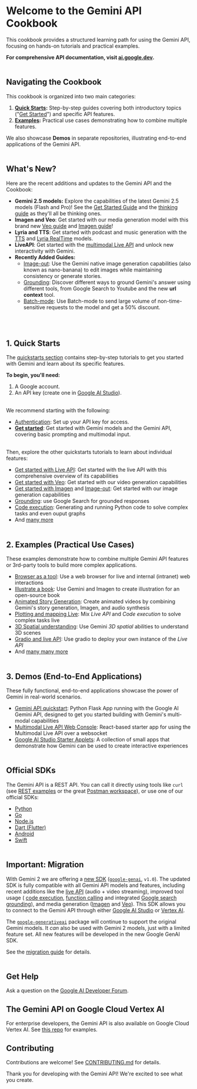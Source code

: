 # Welcome to the Gemini API Cookbook

This cookbook provides a structured learning path for using the Gemini API, focusing on hands-on tutorials and practical examples.

**For comprehensive API documentation, visit [ai.google.dev](https://ai.google.dev/gemini-api/docs).**
<br><br>

## Navigating the Cookbook

This cookbook is organized into two main categories:

1.  **[Quick Starts](https://github.com/google-gemini/cookbook/tree/main/quickstarts/):**  Step-by-step guides covering both introductory topics ("[Get Started](./quickstarts/Get_started.ipynb)") and specific API features.
2.  **[Examples](https://github.com/google-gemini/cookbook/tree/main/examples/):** Practical use cases demonstrating how to combine multiple features.

We also showcase **Demos** in separate repositories, illustrating end-to-end applications of the Gemini API.
<br><br>

## What's New?

Here are the recent additions and updates to the Gemini API and the Cookbook: 

* **Gemini 2.5 models:** Explore the capabilities of the latest Gemini 2.5 models (Flash and Pro)! See the [Get Started Guide](./quickstarts/Get_started.ipynb) and the [thinking guide](./quickstarts/Get_started_thinking.ipynb) as they'll all be thinking ones.
* **Imagen and Veo**: Get started with our media generation model with this brand new [Veo guide](./quickstarts/Get_started_Veo.ipynb) and [Imagen guide](./quickstarts/Get_started_imagen.ipynb)!
* **Lyria and TTS**: Get started with podcast and music generation with the [TTS](./quickstarts/Get_started_TTS.ipynb) and [Lyria RealTime](./quickstarts/Get_started_LyriaRealTime.ipynb) models.
* **LiveAPI**: Get started with the [multimodal Live API](./quickstarts/Get_started_LiveAPI.ipynb) and unlock new interactivity with Gemini.
* **Recently Added Guides:**
  * [Image-out](./quickstarts/Image_out.ipynb): Use the Gemini native image generation capabilities (also known as nano-banana) to edit images while maintaining consistency or generate stories.
  * [Grounding](./quickstarts/Grounding.ipynb): Discover different ways to ground Gemini's answer using different tools, from Google Search to Youtube and the new **url context** tool.
  * [Batch-mode](./quickstarts/Batch_mode.ipynb): Use Batch-mode to send large volume of non-time-sensitive requests to the model and get a 50% discount.

  
<br><br>

## 1. Quick Starts

The [quickstarts section](https://github.com/google-gemini/cookbook/tree/main/quickstarts/) contains step-by-step tutorials to get you started with Gemini and learn about its specific features.

**To begin, you'll need:**

1.  A Google account.
2.  An API key (create one in [Google AI Studio](https://aistudio.google.com/app/apikey)).
<br><br>

We recommend starting with the following:

*   [Authentication](./quickstarts/Authentication.ipynb): Set up your API key for access.
*   [**Get started**](./quickstarts/Get_started.ipynb): Get started with Gemini models and the Gemini API, covering basic prompting and multimodal input.
<br><br>

Then, explore the other quickstarts tutorials to learn about individual features:
*  [Get started with Live API](./quickstarts/Get_started_LiveAPI.ipynb): Get started with the live API with this comprehensive overview of its capabilities
*  [Get started with Veo](./quickstarts/Get_started_Veo.ipynb): Get started with our video generation capabilities 
*  [Get started with Imagen](./quickstarts/Get_started_imagen.ipynb) and [Image-out](./quickstarts/Image_out.ipynb): Get started with our image generation capabilities 
*  [Grounding](./quickstarts/Search_Grounding.ipynb): use Google Search for grounded responses
*  [Code execution](./quickstarts/Code_Execution.ipynb): Generating and running Python code to solve complex tasks and even ouput graphs
*  And [many more](https://github.com/google-gemini/cookbook/tree/main/quickstarts/)
<br><br>

## 2. Examples (Practical Use Cases)

These examples demonstrate how to combine multiple Gemini API features or 3rd-party tools to build more complex applications.
*  [Browser as a tool](./examples/Browser_as_a_tool.ipynb): Use a web browser for live and internal (intranet) web interactions
*  [Illustrate a book](./examples/Book_illustration.ipynb): Use Gemini and Imagen to create illustration for an open-source book
*  [Animated Story Generation](./examples/Animated_Story_Video_Generation_gemini.ipynb): Create animated videos by combining Gemini's story generation, Imagen, and audio synthesis
*  [Plotting and mapping Live](./examples/LiveAPI_plotting_and_mapping.ipynb): Mix *Live API* and *Code execution* to solve complex tasks live
*  [3D Spatial understanding](./examples/Spatial_understanding_3d.ipynb): Use Gemini *3D spatial* abilities to understand 3D scenes
*  [Gradio and live API](./examples/gradio_audio.py): Use gradio to deploy your own instance of the *Live API*
*  And [many many more](https://github.com/google-gemini/cookbook/tree/main/examples/)
<br><br>

## 3. Demos (End-to-End Applications)

These fully functional, end-to-end applications showcase the power of Gemini in real-world scenarios. 

*   [Gemini API quickstart](https://github.com/google-gemini/gemini-api-quickstart): Python Flask App running with the Google AI Gemini API, designed to get you started building with Gemini's multi-modal capabilities
*   [Multimodal Live API Web Console](https://github.com/google-gemini/multimodal-live-api-web-console): React-based starter app for using the Multimodal Live API over a websocket
*   [Google AI Studio Starter Applets](https://github.com/google-gemini/starter-applets): A collection of small apps that demonstrate how Gemini can be used to create interactive experiences
<br><br>


## Official SDKs

The Gemini API is a REST API. You can call it directly using tools like `curl` (see [REST examples](https://github.com/google-gemini/cookbook/tree/main/quickstarts/rest/) or the great [Postman workspace](https://www.postman.com/ai-on-postman/google-gemini-apis/overview)), or use one of our official SDKs:
* [Python](https://github.com/googleapis/python-genai)
* [Go](https://github.com/google/generative-ai-go)
* [Node.js](https://github.com/google/generative-ai-js)
* [Dart (Flutter)](https://github.com/google/generative-ai-dart)
* [Android](https://github.com/google/generative-ai-android)
* [Swift](https://github.com/google/generative-ai-swift)
<br><br>


## Important: Migration

With Gemini 2 we are offering a [new SDK](https://github.com/googleapis/python-genai)
(<code>[google-genai](https://pypi.org/project/google-genai/)</code>,
<code>v1.0</code>). The updated SDK is fully compatible with all Gemini API
models and features, including recent additions like the
[live API](https://aistudio.google.com/live) (audio + video streaming),
improved tool usage (
[code execution](https://ai.google.dev/gemini-api/docs/code-execution?lang=python),
[function calling](https://ai.google.dev/gemini-api/docs/function-calling/tutorial?lang=python) and integrated
[Google search grounding](https://ai.google.dev/gemini-api/docs/grounding?lang=python)),
and media generation ([Imagen](https://ai.google.dev/gemini-api/docs/imagen) and [Veo](https://ai.google.dev/gemini-api/docs/video)).
This SDK allows you to connect to the Gemini API through either
[Google AI Studio](https://aistudio.google.com/prompts/new_chat?model=gemini-2.0-flash-exp) or
[Vertex AI](https://cloud.google.com/vertex-ai/generative-ai/docs/gemini-v2).

The <code>[google-generativeai](https://pypi.org/project/google-generativeai)</code>
package will continue to support the original Gemini models.
It <em>can</em> also be used with Gemini 2 models, just with a limited feature
set. All new features will be developed in the new Google GenAI SDK.

See the [migration guide](https://ai.google.dev/gemini-api/docs/migrate) for details.
<br><br>

## Get Help

Ask a question on the [Google AI Developer Forum](https://discuss.ai.google.dev/).

## The Gemini API on Google Cloud Vertex AI

For enterprise developers, the Gemini API is also available on Google Cloud Vertex AI. See [this repo](https://github.com/GoogleCloudPlatform/generative-ai) for examples.

## Contributing

Contributions are welcome! See [CONTRIBUTING.md](CONTRIBUTING.md) for details.

Thank you for developing with the Gemini API! We're excited to see what you create.
